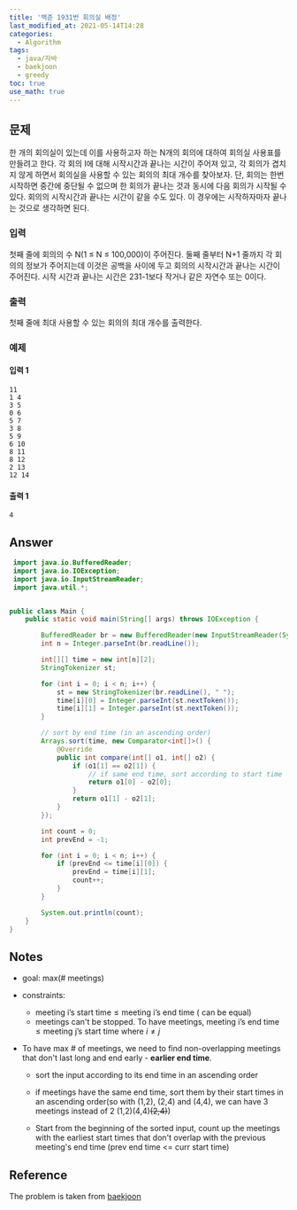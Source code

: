 ```yaml
---
title: '백준 1931번 회의실 배정'
last_modified_at: 2021-05-14T14:28
categories:
  - Algorithm
tags:
  - java/자바
  - baekjoon
  - greedy
toc: true
use_math: true
---
```



## 문제
한 개의 회의실이 있는데 이를 사용하고자 하는 N개의 회의에 대하여 회의실 사용표를 만들려고 한다. 각 회의 I에 대해 시작시간과 끝나는 시간이 주어져 있고, 각 회의가 겹치지 않게 하면서 회의실을 사용할 수 있는 회의의 최대 개수를 찾아보자. 단, 회의는 한번 시작하면 중간에 중단될 수 없으며 한 회의가 끝나는 것과 동시에 다음 회의가 시작될 수 있다. 회의의 시작시간과 끝나는 시간이 같을 수도 있다. 이 경우에는 시작하자마자 끝나는 것으로 생각하면 된다.


### 입력 
첫째 줄에 회의의 수 N(1 ≤ N ≤ 100,000)이 주어진다. 둘째 줄부터 N+1 줄까지 각 회의의 정보가 주어지는데 이것은 공백을 사이에 두고 회의의 시작시간과 끝나는 시간이 주어진다. 시작 시간과 끝나는 시간은 231-1보다 작거나 같은 자연수 또는 0이다.


### 출력
첫째 줄에 최대 사용할 수 있는 회의의 최대 개수를 출력한다.

### 예제 
#### 입력 1 
```
11
1 4
3 5
0 6
5 7
3 8
5 9
6 10
8 11
8 12
2 13
12 14
```
#### 출력 1
```
4
```


## Answer
```java
 import java.io.BufferedReader;
 import java.io.IOException;
 import java.io.InputStreamReader;
 import java.util.*;


public class Main {
    public static void main(String[] args) throws IOException {

        BufferedReader br = new BufferedReader(new InputStreamReader(System.in));
        int n = Integer.parseInt(br.readLine());

        int[][] time = new int[n][2];
        StringTokenizer st;

        for (int i = 0; i < n; i++) {
            st = new StringTokenizer(br.readLine(), " ");
            time[i][0] = Integer.parseInt(st.nextToken());
            time[i][1] = Integer.parseInt(st.nextToken());
        }

        // sort by end time (in an ascending order)
        Arrays.sort(time, new Comparator<int[]>() {
            @Override
            public int compare(int[] o1, int[] o2) {
                if (o1[1] == o2[1]) {
                    // if same end time, sort according to start time
                    return o1[0] - o2[0];
                }
                return o1[1] - o2[1];
            }
        });

        int count = 0;
        int prevEnd = -1;

        for (int i = 0; i < n; i++) {
            if (prevEnd <= time[i][0]) {
                prevEnd = time[i][1];
                count++;
            }
        }

        System.out.println(count);
    }
}


```

## Notes 
- goal: max(# meetings)
- constraints: 
  - $\text{meeting i's start time} \leq \text{meeting i's end time ( can be equal)}$ 
  - meetings can't be stopped. To have meetings, $\text{meeting i's end time} \leq \text{meeting j's start time where } i \neq j$

- To have max # of meetings, we need to find non-overlapping meetings that don't last long and end early - **earlier end time**. 
  - sort the input according to its end time in an ascending order
  - if meetings have the same end time, sort them by their start times in an ascending order(so with (1,2), (2,4) and (4,4), we can have 3 meetings instead of 2 (1,2)(4,4)<s>(2,4)</s>)

  - Start from the beginning of the sorted input, count up the meetings with the earliest start times that don't overlap with the previous meeting's end time (prev end time <= curr start time)



## Reference
The problem is taken from [baekjoon](https://www.acmicpc.net/problem/1931)
